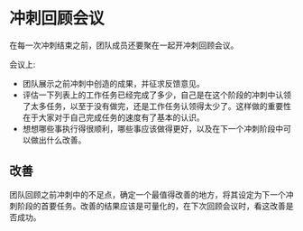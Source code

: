 # 冲刺回顾会议
在每一次冲刺结束之前，团队成员还要聚在一起开冲刺回顾会议。

会议上:
* 团队展示之前冲刺中创造的成果，并征求反馈意见。
* 评估一下列表上的工作任务已经完成了多少，自己是在这个阶段的冲刺中认领了太多任务，以至于没有做完，还是工作任务认领得太少了。这样做的重要性在于大家对于自己完成任务的速度有了基本的认识。
* 想想哪些事执行得很顺利，哪些事应该做得更好，以及在下一个冲刺阶段中可以做出什么改善。

## 改善
团队回顾之前冲刺中的不足点，确定一个最值得改善的地方，将其设定为下一个冲刺阶段的首要任务。改善的结果应该是可量化的，在下次回顾会议时，看这改善是否成功。